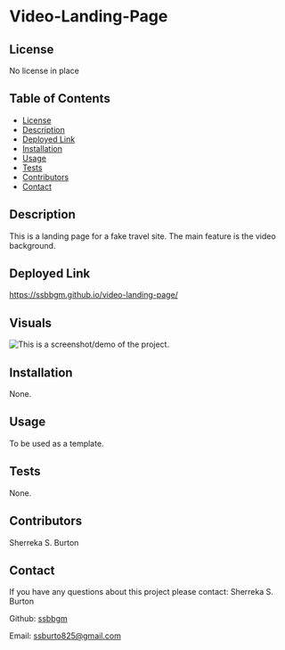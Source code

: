 # Video-Landing-Page 

## License
No license in place

## Table of Contents

- [License](#license)
- [Description](#description)
- [Deployed Link](#deployed-link)
- [Installation](#installation)
- [Usage](#usage)
- [Tests](#tests)
- [Contributors](#contributors)
- [Contact](#contact)


## Description
This is a landing page for a fake travel site. The main feature is the video background.

## Deployed Link

https://ssbbgm.github.io/video-landing-page/

## Visuals

![This is a screenshot/demo of the project.](videolanding.gif)

## Installation

None.

## Usage

To be used as a template.

## Tests

None.

## Contributors

Sherreka S. Burton

## Contact

If you have any questions about this project please contact: Sherreka S. Burton

Github: [ssbbgm](http://github.com/ssbbgm)

Email: ssburto825@gmail.com


